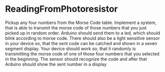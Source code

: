 # ReadingFromPhotoresistor
Pickup any four numbers from the Morse
Code table. Implement a system, that is
able to transmit the morse code of those
numbers that you just picked up in
random order. Arduino should send them
to a led, which should blink according to
morse code.
There should also be a light sensitive
sensor in your device so, that the sent
code can be catched and shown in a seven
segment display.
Your device should work so, that it
randomly is transmitting the morse code
of one of those four numbers that you
selected in the beginning. The sensor
should recognize the code and after that
Arduino should show the sent number in a
display
